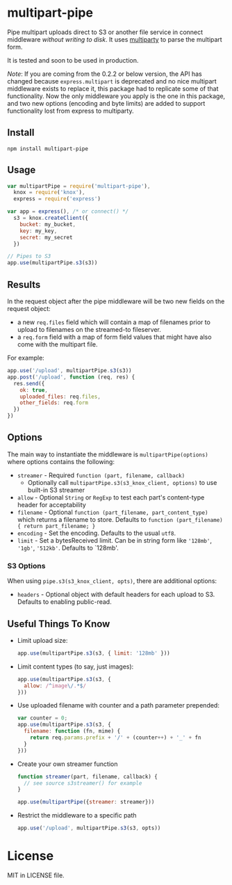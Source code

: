 multipart-pipe
==============

Pipe multipart uploads direct to S3 or another file service in connect middleware _without writing to disk_. It uses [multiparty](https://github.com/superjoe30/node-multiparty) to parse the multipart form.

It is tested and soon to be used in production.

_Note_: If you are coming from the 0.2.2 or below version, the API has changed because `express.multipart` is deprecated and no nice multipart middleware exists to replace it, this package had to replicate some of that functionality. Now the only middleware you apply is the one in this package, and two new options (encoding and byte limits) are added to support functionality lost from express to multiparty.

## Install

```
npm install multipart-pipe
```

## Usage

```javascript
var multipartPipe = require('multipart-pipe'),
  knox = require('knox'),
  express = require('express')

var app = express(), /* or connect() */
  s3 = knox.createClient({
    bucket: my_bucket,
    key: my_key,
    secret: my_secret
  })

// Pipes to S3
app.use(multipartPipe.s3(s3))
```

## Results

In the request object after the pipe middleware will be two new fields on the request object:

- a new `req.files` field which will contain a map of filenames prior to upload to filenames on the streamed-to fileserver.
- a `req.form` field with a map of form field values that might have also come with the multipart file.

For example:

```javascript
app.use('/upload', multipartPipe.s3(s3))
app.post('/upload', function (req, res) {
  res.send({
    ok: true,
    uploaded_files: req.files,
    other_fields: req.form
  })
})
```

## Options

The main way to instantiate the middleware is `multipartPipe(options)` where options contains the following:

- `streamer` - Required `function (part, filename, callback)`
  - Optionally call `multipartPipe.s3(s3_knox_client, options)` to use built-in S3 streamer
- `allow` - Optional `String` or `RegExp` to test each part's content-type header for acceptability
- `filename` - Optional `function (part_filename, part_content_type)` which returns a filename to store. Defaults to `function (part_filename) { return part_filename; }`
- `encoding` - Set the encoding. Defaults to the usual `utf8`.
- `limit` - Set a bytesReceived limit. Can be in string form like `'128mb'`, `'1gb'`, `'512kb'`. Defaults to `128mb'.

### S3 Options

When using `pipe.s3(s3_knox_client, opts)`, there are additional options:

- `headers` - Optional object with default headers for each upload to S3. Defaults to enabling public-read.

## Useful Things To Know

- Limit upload size:

    ```javascript
    app.use(multipartPipe.s3(s3, { limit: '128mb' }))
    ```

- Limit content types (to say, just images):

    ```javascript
    app.use(multipartPipe.s3(s3, {
      allow: /^image\/.*$/
    }))
    ```

- Use uploaded filename with counter and a path parameter prepended:

    ```javascript
    var counter = 0;
    app.use(multipartPipe.s3(s3, {
      filename: function (fn, mime) {
        return req.params.prefix + '/' + (counter++) + '_' + fn
      }
    }))
    ```

- Create your own streamer function

    ```javascript
    function streamer(part, filename, callback) {
      // see source s3streamer() for example
    }

    app.use(multipartPipe({streamer: streamer}))
    ```

- Restrict the middleware to a specific path

    ```javascript
    app.use('/upload', multipartPipe.s3(s3, opts))
    ```

# License

MIT in LICENSE file.
